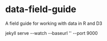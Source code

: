 data-field-guide
================

A field guide for working with data in R and D3

jekyll serve --watch --baseurl '' --port 9000
